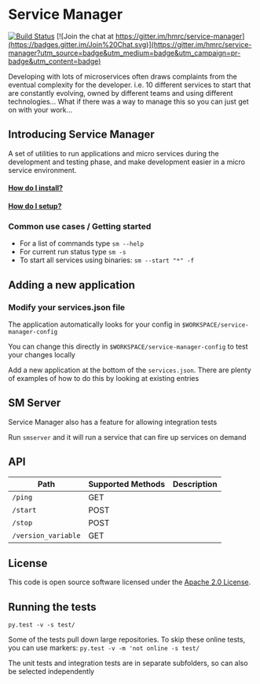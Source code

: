 # Service Manager

[![Build Status](https://travis-ci.org/hmrc/service-manager.svg?branch=master)](https://travis-ci.org/hmrc/service-manager)
[![Join the chat at https://gitter.im/hmrc/service-manager](https://badges.gitter.im/Join%20Chat.svg)](https://gitter.im/hmrc/service-manager?utm_source=badge&utm_medium=badge&utm_campaign=pr-badge&utm_content=badge)

Developing with lots of microservices often draws complaints from the eventual complexity for the developer. i.e. 10 different services to start that are constantly evolving, owned by different teams and using different technologies... What if there was a way to manage this so you can just get on with your work...

## Introducing Service Manager

A set of utilities to run applications and micro services during the development and testing phase, and make development easier in a micro service environment.

#### [How do I install?](https://github.com/hmrc/service-manager/wiki/Install#install-service-manager)

#### [How do I setup?](https://github.com/hmrc/service-manager/wiki/Required-Environment-Settings)

### Common use cases / Getting started

- For a list of commands type `sm --help`
- For current run status type `sm -s`
- To start all services using binaries: `sm --start "*" -f`

## Adding a new application

### Modify your services.json file

The application automatically looks for your config in `$WORKSPACE/service-manager-config`

You can change this directly in `$WORKSPACE/service-manager-config` to test your changes locally

Add a new application at the bottom of the `services.json`. 
There are plenty of examples of how to do this by looking at existing entries

## SM Server

Service Manager also has a feature for allowing integration tests

Run `smserver` and it will run a service that can fire up services on demand

## API

| Path                         | Supported Methods | Description  |
| ---------------------------- | ------------------| ------------ |
|`/ping`                       |GET                |              |
|`/start`                      |POST               |              |
|`/stop`                       |POST               |              |
|`/version_variable`           |GET                |              |

## License
 
This code is open source software licensed under the [Apache 2.0 License]("http://www.apache.org/licenses/LICENSE-2.0.html").

## Running the tests ##
`py.test -v -s test/`

Some of the tests pull down large repositories. To skip these online tests, you can use markers:
`py.test -v -m 'not online -s test/`

The unit tests and integration tests are in separate subfolders, so can also be selected independently
